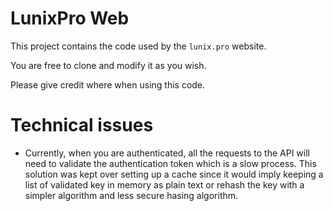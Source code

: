 # LunixPro Web

This project contains the code used by the `lunix.pro` website.

You are free to clone and modify it as you wish.

Please give credit where when using this code.

# Technical issues

* Currently, when you are authenticated, all the requests to the API will need
  to validate the authentication token which is a slow process. This solution
  was kept over setting up a cache since it would imply keeping a list of
  validated key in memory as plain text or rehash the key with a simpler
  algorithm and less secure hasing algorithm.
